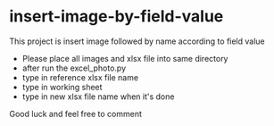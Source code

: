 # insert-image-by-field-value
This project is insert image followed by name according to field value

- Please place all images and xlsx file into same directory
- after run the excel_photo.py
- type in reference xlsx file name
- type in working sheet
- type in new xlsx file name when it's done

Good luck and feel free to comment
